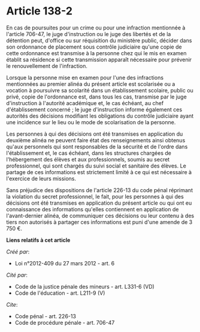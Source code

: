 # Article 138-2

En cas de poursuites pour un crime ou pour une infraction mentionnée à l'article 706-47, le juge d'instruction ou le juge des
libertés et de la détention peut, d'office ou sur réquisition du ministère public, décider dans son ordonnance de placement
sous contrôle judiciaire qu'une copie de cette ordonnance est transmise à la personne chez qui le mis en examen établit sa
résidence si cette transmission apparaît nécessaire pour prévenir le renouvellement de l'infraction. 

Lorsque la personne mise en examen pour l'une des infractions mentionnées au premier alinéa du présent article est scolarisée
ou a vocation à poursuivre sa scolarité dans un établissement scolaire, public ou privé, copie de l'ordonnance est, dans tous
les cas, transmise par le juge d'instruction à l'autorité académique et, le cas échéant, au chef d'établissement concerné ;
le juge d'instruction informe également ces autorités des décisions modifiant les obligations du contrôle judiciaire ayant
une incidence sur le lieu ou le mode de scolarisation de la personne. 

Les personnes à qui des décisions ont été transmises en application du deuxième alinéa ne peuvent faire état des
renseignements ainsi obtenus qu'aux personnels qui sont responsables de la sécurité et de l'ordre dans l'établissement et, le
cas échéant, dans les structures chargées de l'hébergement des élèves et aux professionnels, soumis au secret professionnel,
qui sont chargés du suivi social et sanitaire des élèves. Le partage de ces informations est strictement limité à ce qui est
nécessaire à l'exercice de leurs missions. 

Sans préjudice des dispositions de l'article 226-13 du code pénal réprimant la violation du secret professionnel, le fait,
pour les personnes à qui des décisions ont été transmises en application du présent article ou qui ont eu connaissance des
informations qu'elles contiennent en application de l'avant-dernier alinéa, de communiquer ces décisions ou leur contenu à
des tiers non autorisés à partager ces informations est puni d'une amende de 3 750 €.

**Liens relatifs à cet article**

_Créé par_:

  - Loi n°2012-409 du 27 mars 2012 - art. 6

_Cité par_:

  - Code de la justice pénale des mineurs - art. L331-6 (VD)
  - Code de l'éducation - art. L211-9 (V)

_Cite_:

  - Code pénal - art. 226-13
  - Code de procédure pénale - art. 706-47
